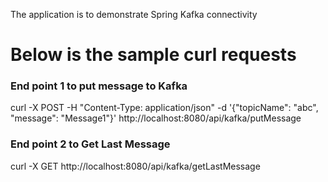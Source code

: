 
The application is to demonstrate Spring Kafka connectivity 

# Below is the sample curl requests
### End point 1 to put message to Kafka
curl -X POST -H "Content-Type: application/json" -d '{"topicName": "abc", "message": "Message1"}' http://localhost:8080/api/kafka/putMessage
### End point 2 to Get Last Message
curl -X GET http://localhost:8080/api/kafka/getLastMessage
